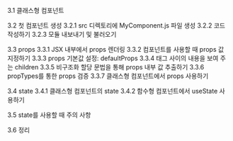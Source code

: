 3.1 클래스형 컴포넌트

3.2 첫 컴포넌트 생성
3.2.1 src 디렉토리에 MyComponent.js 파일 생성
3.2.2 코드 작성하기
3.2.3 모듈 내보내기 및 불러오기

3.3 props
3.3.1 JSX 내부에서 props 렌더링
3.3.2 컴포넌트를 사용할 때 props 값 지정하기
3.3.3 props 기본값 설정: defaultProps
3.3.4 태그 사이의 내용을 보여 주는 children
3.3.5 비구조화 할당 문법을 통해 props 내부 값 추출하기
3.3.6 propTypes를 통한 props 검증
3.3.7 클래스형 컴포넌트에서 props 사용하기

3.4 state
3.4.1 클래스형 컴포넌트의 state
3.4.2 함수형 컴포넌트에서 useState 사용하기

3.5 state를 사용할 때 주의 사항

3.6 정리